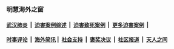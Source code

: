 
### 明慧海外之窗

####  [武汉肺炎](indexes/365.md?t=07111401) &nbsp;|&nbsp;  [迫害案例综述](indexes/328.md?t=07111401) &nbsp;|&nbsp; [迫害致死案例](indexes/277.md?t=07111401)  &nbsp;|&nbsp; [更多迫害案例](indexes/81.md?t=07111401)  &nbsp;|&nbsp; 
####  [时事评论](indexes/19.md?t=07111401) &nbsp;|&nbsp; [海外简讯](indexes/245.md?t=07111401)&nbsp;|&nbsp;  [社会支持](indexes/140.md?t=07111401) &nbsp;|&nbsp; [褒奖决议](indexes/282.md?t=07111401) &nbsp;|&nbsp; [社区报道](indexes/91.md?t=07111401)  &nbsp;|&nbsp; [天人之间](indexes/78.md?t=07111401) 

